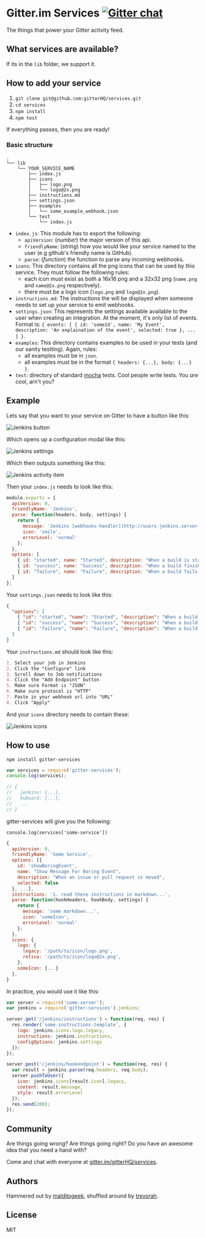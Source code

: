Gitter.im Services [![Gitter chat](https://badges.gitter.im/gitterHQ/services.png)](https://gitter.im/gitterHQ/services)
==================
The things that power your Gitter activity feed.

What services are available?
----------------------------
If its in the `lib` folder, we support it.

How to add your service
-----------------------
1. `git clone git@github.com:gitterHQ/services.git`
2. `cd services`
3. `npm install`
4. `npm test`

If everything passes, then you are ready!

### Basic structure
```
.
└── lib
    └── YOUR_SERVICE_NAME
        ├── index.js
        ├── icons
        │   ├── logo.png
        │   └── logo@2x.png
        ├── instructions.md
        ├── settings.json
        ├── examples
        │   └── some_example_webhook.json
        └── test
            └── index.js
```

* `index.js`: This module has to export the following:
  * `apiVersion`: (_number_) the major version of this api.
  * `friendlyName`: (_string_) how you would like your service named to the user (e.g github's friendly name is GitHub).
  * `parse`: (_function_) the function to parse any incoming webhooks.
* `icons`: This directory contains all the png icons that can be used by this service. They must follow the following rules:
  * each icon must exist as both a 16x16 png and a 32x32 png (`name.png` and `name@2x.png` respectively).
  * there must be a logo icon (`logo.png` and `logo@2x.png`).
* `instructions.md`: The instructions the will be displayed when someone needs to set up your service to emit webhooks.
* `settings.json`: This represents the settings available available to the user when creating an integration. At the moment, it's only list of events. Format is: `{ events: [ { id: 'someId', name: 'My Event', description: 'An explaination of the event', selected: true }, ... ] }`.
* `examples`: This directory contains examples to be used in your tests (and our sanity testting). Again, rules:
   * all examples must be in `json`.
   * all examples must be in the format `{ headers: {...}, body: {...} }`.
* `test`: directory of standard [mocha](http://visionmedia.github.io/mocha) tests. Cool people write tests. You _are_ cool, arn't you?


Example
-------
Lets say that you want to your service on Gitter to have a button like this:

![Jenkins button](img/button.png)

Which opens up a configuration modal like this:

![Jenkins settings](img/settings.png)

Which then outputs something like this:

![Jenkins activity item](img/activity-item.png)

Then your `index.js` needs to look like this:
```javascript
module.exports = {
  apiVersion: 0,
  friendlyName: 'Jenkins',
  parse: function(headers, body, settings) {
    return {
      message: 'Jenkins [webhooks-handler](http://users-jenkins.server.com/job/webhooks-handler/6/) success',
      icon: 'smile',
      errorLevel: 'normal'
    };  
  },
  options: [
    { id: "started", name: "Started", description: "When a build is started.", selected: false },
    { id: "success", name: "Success", description: "When a build finishes successfully.", selected: false },
    { id: "failure", name: "Failure", description: "When a build fails. Sad face.", selected: true },
  ]
};
```
Your `settings.json` needs to look like this:
```json
{
  "options": [
    { "id": "started", "name": "Started", "description": "When a build is started.", "selected": false },
    { "id": "success", "name": "Success", "description": "When a build finishes successfully.", "selected": false },
    { "id": "failure", "name": "Failure", "description": "When a build fails. Sad face.", "selected": true },
  ]
}
```
Your `instructions.md` should look like this:
```markdown
1. Select your job in Jenkins
2. Click the "Configure" link
3. Scroll down to Job notifications
4. Click the "Add Endpoint" button
5. Make sure Format is "JSON"
6. Make sure protocol is "HTTP"
7. Paste in your webhook url into "URL"
8. Click "Apply"
```
And your `icons` directory needs to contain these:

![Jenkins icons](img/icons.png)

How to use
----------
`npm install gitter-services`
```javascript
var services = require('gitter-services');
console.log(services);

// {
//   jenkins: {...},
//   huboard: {...},
//   ...
// }
```
gitter-services will give you the following:

`console.log(services['some-service'])`

```javascript
{
  apiVersion: 0,
  friendlyName: 'Some Service',
  options: [{
    id: 'showBoringEvent',
    name: "Show Message For Boring Event",
    description: "When an issue or pull request is moved",
    selected: false
  }, ...],
  instructions: '1. read these instructions in markdown...',
  parse: function(hookHeaders, hookBody, settings) {
    return {
      message: 'some markdown...',
      icon: 'someIcon',
      errorLevel: 'normal'
    };
  },
  icons: {
    logo: {
      legacy: '/path/to/icon/logo.png',
      retina: '/path/to/icon/logo@2x.png',
    },
    someIcon: {...}
  },
}
```
In practice, you would use it like this:
```javascript
var server = require('some-server');
var jenkins = require('gitter-services').jenkins;

server.get('/jenkins/instructions') = function(req, res) {
  res.render('some-instructions-template', {
    logo: jenkins.icons.logo.legacy,
    instructions: jenkins.instructions,
    configOptions: jenkins.settings
  });
});

server.post('/jenkins/hookendpoint') = function(req, res) {
  var result = jenkins.parse(req.headers, req.body);
  server.pushToUser({
    icon: jenkins.icons[result.icon].legacy,
    content: result.message,
    style: result.errorLevel
  });
  res.send(200);
});

```

Community
---------
Are things going wrong? Are things going right? Do you have an awesome idea that you need a hand with?

Come and chat with everyone at [gitter.im/gitterHQ/services](https://gitter.im/gitterHQ/services).

Authors
-------

Hammered out by [malditogeek](https://github.com/malditogeek), shuffled around by [trevorah](https://github.com/trevorah).

License
-------
MIT
